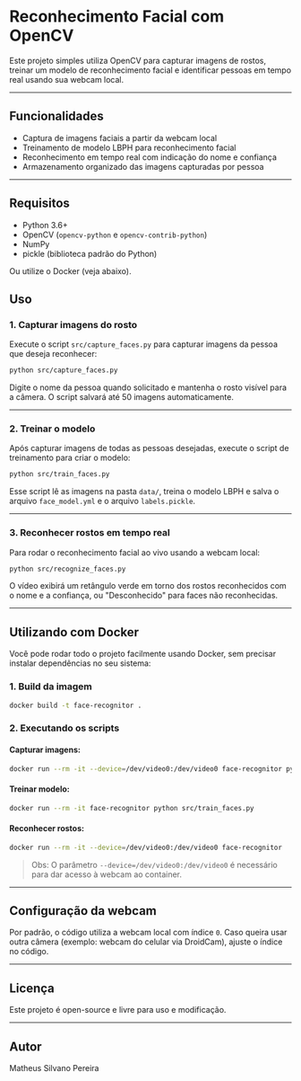 # Reconhecimento Facial com OpenCV

Este projeto simples utiliza OpenCV para capturar imagens de rostos, treinar um modelo de reconhecimento facial e identificar pessoas em tempo real usando sua webcam local.

---

## Funcionalidades

- Captura de imagens faciais a partir da webcam local
- Treinamento de modelo LBPH para reconhecimento facial
- Reconhecimento em tempo real com indicação do nome e confiança
- Armazenamento organizado das imagens capturadas por pessoa

---

## Requisitos

- Python 3.6+
- OpenCV (`opencv-python` e `opencv-contrib-python`)
- NumPy
- pickle (biblioteca padrão do Python)

Ou utilize o Docker (veja abaixo).

## Uso

### 1. Capturar imagens do rosto

Execute o script `src/capture_faces.py` para capturar imagens da pessoa que deseja reconhecer:

```bash
python src/capture_faces.py
```

Digite o nome da pessoa quando solicitado e mantenha o rosto visível para a câmera. O script salvará até 50 imagens automaticamente.

---

### 2. Treinar o modelo

Após capturar imagens de todas as pessoas desejadas, execute o script de treinamento para criar o modelo:

```bash
python src/train_faces.py
```

Esse script lê as imagens na pasta `data/`, treina o modelo LBPH e salva o arquivo `face_model.yml` e o arquivo `labels.pickle`.

---

### 3. Reconhecer rostos em tempo real

Para rodar o reconhecimento facial ao vivo usando a webcam local:

```bash
python src/recognize_faces.py
```

O vídeo exibirá um retângulo verde em torno dos rostos reconhecidos com o nome e a confiança, ou "Desconhecido" para faces não reconhecidas.

---

## Utilizando com Docker

Você pode rodar todo o projeto facilmente usando Docker, sem precisar instalar dependências no seu sistema:

### 1. Build da imagem

```bash
docker build -t face-recognitor .
```

### 2. Executando os scripts

#### Capturar imagens:
```bash
docker run --rm -it --device=/dev/video0:/dev/video0 face-recognitor python src/capture_faces.py
```

#### Treinar modelo:
```bash
docker run --rm -it face-recognitor python src/train_faces.py
```

#### Reconhecer rostos:
```bash
docker run --rm -it --device=/dev/video0:/dev/video0 face-recognitor
```

> Obs: O parâmetro `--device=/dev/video0:/dev/video0` é necessário para dar acesso à webcam ao container.

---

## Configuração da webcam

Por padrão, o código utiliza a webcam local com índice `0`. Caso queira usar outra câmera (exemplo: webcam do celular via DroidCam), ajuste o índice no código.

---

## Licença

Este projeto é open-source e livre para uso e modificação.

---

## Autor

Matheus Silvano Pereira
